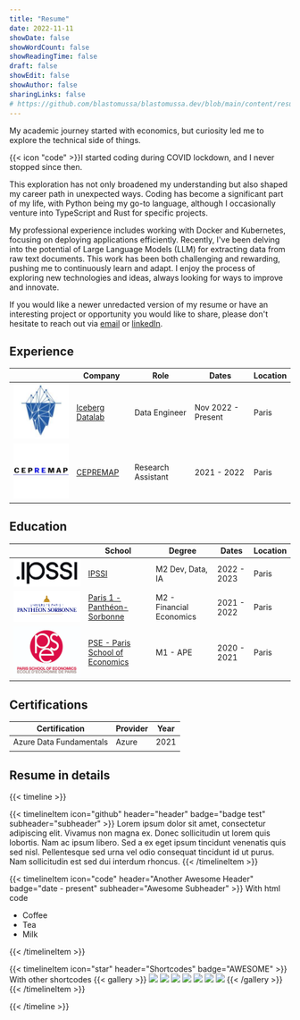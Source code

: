 ```yaml
---
title: "Resume"
date: 2022-11-11
showDate: false
showWordCount: false
showReadingTime: false
draft: false
showEdit: false
showAuthor: false
sharingLinks: false
# https://github.com/blastomussa/blastomussa.dev/blob/main/content/resume/index.md?plain=1
---
```


My academic journey started with economics, but curiosity led me to explore the technical side of things.

{{< icon "code" >}}I started coding during COVID lockdown, and I never stopped since then.

This exploration has not only broadened my understanding but also shaped my career path in unexpected ways. Coding has become a significant part of my life, with Python being my go-to language, although I occasionally venture into TypeScript and Rust for specific projects.


My professional experience includes working with Docker and Kubernetes, focusing on deploying applications efficiently. Recently, I've been delving into the potential of Large Language Models (LLM) for extracting data from raw text documents. This work has been both challenging and rewarding, pushing me to continuously learn and adapt. I enjoy the process of exploring new technologies and ideas, always looking for ways to improve and innovate.

If you would like a newer unredacted version of my resume or have an interesting project or opportunity you would like to share, please don't hesitate to reach out via [email](mailto:jouhameau.romain@gmail.com) or [linkedIn](https://www.linkedin.com/in/jouhameau-romain-87064618b/).

## Experience


<table>
    <thead>
        <tr>
            <th></th>
            <th>Company</th>
            <th>Role</th>
            <th>Dates</th>
            <th>Location</th>
        </tr>
    </thead>
    <tbody>
        <tr>
            <td ><img class="customEntitityLogo" src="idl.jpeg"/></td>
          <td><a href="https://www.icebergdatalab.com/" target="_blank">Iceberg Datalab</a></td>
            <td>Data Engineer</td>
            <td>Nov 2022 - Present</td>
            <td>Paris</td>
        </tr>
        <tr>
            <td ><img class="customEntitityLogo" src="cepremap.png"/></td>
            <td><a href="https://www.cepremap.fr/" target="_blank">CEPREMAP</a></td>
            <td>Research Assistant</td>
            <td>2021 - 2022</td>
            <td>Paris</td>
        </tr>
    </tbody>
</table>




## Education


<table>
    <thead>
        <tr>
            <th></th>
            <th>School</th>
            <th>Degree</th>
            <th>Dates</th>
            <th>Location</th>
        </tr>
    </thead>
    <tbody>
        <tr>
            <td ><img class="customEntitityLogo" src="ipssi.png"/></td>
          <td><a href="https://ecole-ipssi.com/" target="_blank">IPSSI</a></td>
            <td>M2 Dev, Data, IA</td>
            <td>2022 - 2023</td>
            <td>Paris</td>
        </tr>
        <tr>
            <td ><img class="customEntitityLogo" src="p1.png"/></td>
          <td><a href="https://www.pantheonsorbonne.fr/" target="_blank">Paris 1 - Panthéon-Sorbonne</a></td>
            <td>M2 - Financial Economics</td>
            <td>2021 - 2022</td>
            <td>Paris</td>
        </tr>
        <tr>
            <td ><img class="customEntitityLogo" src="pse.png"/></td>
            <td><a href="https://www.parisschoolofeconomics.eu/en/" target="_blank">PSE - Paris School of Economics</a></td>
            <td>M1 - APE</td>
            <td>2020 - 2021</td>
            <td>Paris</td>
        </tr>
    </tbody>
</table>


## Certifications


| Certification         | Provider                           | Year                 |
| --------------- | ------------------------------ | --------------------- |
| Azure Data Fundamentals | Azure | 2021      |
|                 |                                |                       |





## Resume in details

{{< timeline >}}

{{< timelineItem icon="github" header="header" badge="badge test" subheader="subheader" >}}
Lorem ipsum dolor sit amet, consectetur adipiscing elit. Vivamus non magna ex. Donec sollicitudin ut lorem quis lobortis. Nam ac ipsum libero. Sed a ex eget ipsum tincidunt venenatis quis sed nisl. Pellentesque sed urna vel odio consequat tincidunt id ut purus. Nam sollicitudin est sed dui interdum rhoncus. 
{{< /timelineItem >}}


{{< timelineItem icon="code" header="Another Awesome Header" badge="date - present" subheader="Awesome Subheader" >}}
With html code
<ul>
  <li>Coffee</li>
  <li>Tea</li>
  <li>Milk</li>
</ul>
{{< /timelineItem >}}

{{< timelineItem icon="star" header="Shortcodes" badge="AWESOME" >}}
With other shortcodes
{{< gallery >}}
  <img src="gallery/01.jpg" class="grid-w33" />
  <img src="gallery/02.jpg" class="grid-w33" />
  <img src="gallery/03.jpg" class="grid-w33" />
  <img src="gallery/04.jpg" class="grid-w33" />
  <img src="gallery/05.jpg" class="grid-w33" />
  <img src="gallery/06.jpg" class="grid-w33" />
  <img src="gallery/07.jpg" class="grid-w33" />
{{< /gallery >}}
{{< /timelineItem >}}

{{< /timeline >}}

